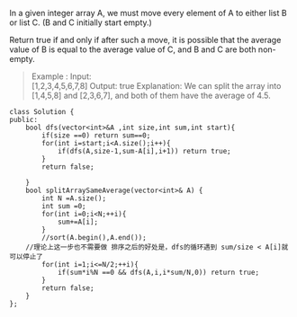 In a given integer array A, we must move every element of A to either list B or list C. (B and C initially start empty.)

Return true if and only if after such a move, it is possible that the average value of B is equal to the average value of C, and B and C are both non-empty.

> Example : 
> Input:  
> [1,2,3,4,5,6,7,8] 
> Output: true 
> Explanation: We can split the array into [1,4,5,8] and [2,3,6,7], and both of them have the average of 4.5. 

```
class Solution {
public:
    bool dfs(vector<int>&A ,int size,int sum,int start){
        if(size ==0) return sum==0;
        for(int i=start;i<A.size();i++){
            if(dfs(A,size-1,sum-A[i],i+1)) return true;
        }
        return false;
        
    }
    bool splitArraySameAverage(vector<int>& A) {
        int N =A.size();
        int sum =0;
        for(int i=0;i<N;++i){
            sum+=A[i];
        }
        //sort(A.begin(),A.end()); 
	//理论上这一步也不需要做 排序之后的好处是，dfs的循环遇到 sum/size < A[i]就可以停止了
        for(int i=1;i<=N/2;++i){
            if(sum*i%N ==0 && dfs(A,i,i*sum/N,0)) return true;
        }
        return false;
    }
};

```

